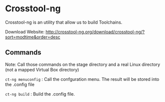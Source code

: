 # Crosstool-ng # 

Crosstool-ng is an utility that allow us to build Toolchains.

Download Website: http://crosstool-ng.org/download/crosstool-ng/?sort=modtime&order=desc

## Commands ##


  Note: Call those commands on the stage directory and a real Linux directory (not a mapped Virtual Box directory)

`ct-ng menuconfig`
  : Call the confguration menu. The result will be stored into the .config file 

`ct-ng build`
  : Build the .config file. 
  
  

